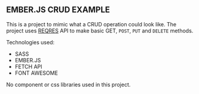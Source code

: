 ## EMBER.JS CRUD EXAMPLE

This is a project to mimic what a CRUD operation could look like.
The project uses [REQRES]("https://reqres.in/") API to make basic GET, `POST`, `PUT` and `DELETE` methods.

Technologies used:

- SASS
- EMBER.JS
- FETCH API
- FONT AWESOME

No component or css libraries used in this project.
